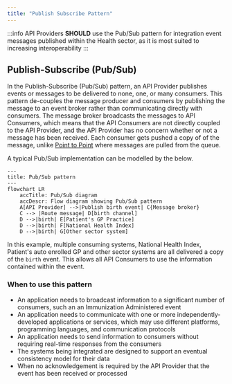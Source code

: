 ```yaml
---
title: "Publish Subscribe Pattern"
---
```


:::info
API Providers **SHOULD** use the Pub/Sub pattern for integration event messages published within the Health sector, as it is most suited to increasing interoperability
:::

## Publish-Subscribe (Pub/Sub)

In the Publish-Subscribe (Pub/Sub) pattern, an API Provider publishes events or messages to be delivered to none, one, or many consumers. This pattern de-couples the message producer and consumers by publishing the message to an event broker rather than communicating directly with consumers. The message broker broadcasts the messages to API Consumers, which means that the API Consumers are not directly coupled to the API Provider, and the API Provider has no concern whether or not a message has been received. Each consumer gets pushed a copy of of the message, unlike [Point to Point](./03-PointToPoint.md) where messages are pulled from the queue.

A typical Pub/Sub implementation can be modelled by the below.

```mermaid
---
title: Pub/Sub pattern
---
flowchart LR
    accTitle: Pub/Sub diagram
    accDescr: Flow diagram showing Pub/Sub pattern
    A[API Provider] -->|Publish birth event| C{Message broker}
    C --> |Route message| D[birth channel]
    D -->|birth| E[Patient's GP Practice]
    D -->|birth| F[National Health Index]
    D -->|birth| G[Other sector system]
```

In this example, multiple consuming systems, National Health Index, Patient's auto enrolled GP and other sector systems are all delivered a copy of the `birth` event. This allows all API Consumers to use the information contained within the event.

### When to use this pattern

- An application needs to broadcast information to a significant number of consumers, such an an Immunization Administered event
- An application needs to communicate with one or more independently-developed applications or services, which may use different platforms, programming languages, and communication protocols
- An application needs to send information to consumers without requiring real-time responses from the consumers
- The systems being integrated are designed to support an eventual consistency model for their data
- When no acknowledgement is required by the API Provider that the event has been received or processed
